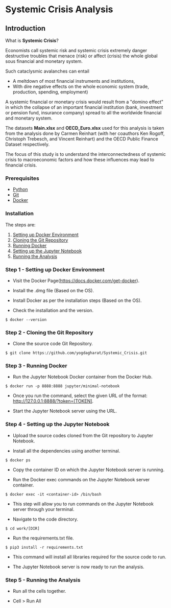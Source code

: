 # Systemic Crisis Analysis

## Introduction

What is **Systemic Crisis**? 

Economists call systemic risk and systemic crisis extremely danger destructive troubles that menace (risk) or affect (crisis) the whole global sous financial and monetary system.

Such cataclysmic avalanches can entail
- A meltdown of most financial instruments and institutions,
- With dire negative effects on the whole economic system (trade, production, spending, employment)

A systemic financial or monetary crisis would result from a "domino effect" in which the collapse of an important financial institution (bank, investment or pension fund, insurance company) spread to all the worldwide financial and monetary system.

The datasets **Main.xlsx** and **OECD_Euro.xlsx** used for this analysis is taken from the analysis done by Carmen Reinhart (with her coauthors Ken Rogoff, Christoph Trebesch, and Vincent Reinhart) and the OECD Public Finance Dataset respectively.

The focus of this study is to understand the interconnectedness of systemic crisis to macroeconomic factors and how these influences may lead to financial crisis.

### Prerequisites

- [Python](https://www.python.org/downloads/)
- [Git](https://git-scm.com/downloads)
- [Docker](https://docs.docker.com/get-docker/)

### Installation

The steps are:
 1. [Setting up Docker Environment](#step-1---setting-up-docker-environment)
 2. [Cloning the Git Repository](#step-2---cloning-the-git-repository)
 3. [Running Docker](#step-3---running-docker)
 4. [Setting up the Jupyter Notebook](#step-4---setting-up-the-jupyter-notebook)
 5. [Running the Analysis](#step-5---running-the-analysis)

### Step 1 - Setting up Docker Environment


- Visit the Docker Page(https://docs.docker.com/get-docker).

- Install the .dmg file (Based on the OS).

- Install Docker as per the installation steps (Based on the OS).

- Check the installation and the version. 

```
$ docker --version
```

### Step 2 - Cloning the Git Repository

- Clone the source code Git Repository.

```
$ git clone https://github.com/yogdagharat/Systemic_Crisis.git 
```

### Step 3 - Running Docker 

- Run the Jupyter Notebook Docker container from the Docker Hub.

```
$ docker run -p 8888:8888 jupyter/minimal-notebook
```

- Once you run the command, select the given URL of the format:
http://127.0.0.1:8888/?token=[TOKEN].

- Start the Jupyter Notebook server using the URL.

### Step 4 - Setting up the Jupyter Notebook

- Upload the source codes cloned from the Git repository to Jupyter Notebook.

- Install all the dependencies using another terminal.

```
$ docker ps
```

- Copy the container ID on which the Jupyter Notebook server is running.

- Run the Docker exec commands on the Jupyter Notebook server container.

```
$ docker exec -it <container-id> /bin/bash
```

- This step will allow you to run commands on the Jupyter Notebook server through your terminal.

- Navigate to the code directory.

```
$ cd work/[DIR]
```

- Run the requirements.txt file.

```
$ pip3 install -r requirements.txt
```

- This command will install all libraries required for the source code to run.

- The Jupyter Notebook server is now ready to run the analysis.

### Step 5 - Running the Analysis

- Run all the cells together.

- Cell > Run All

